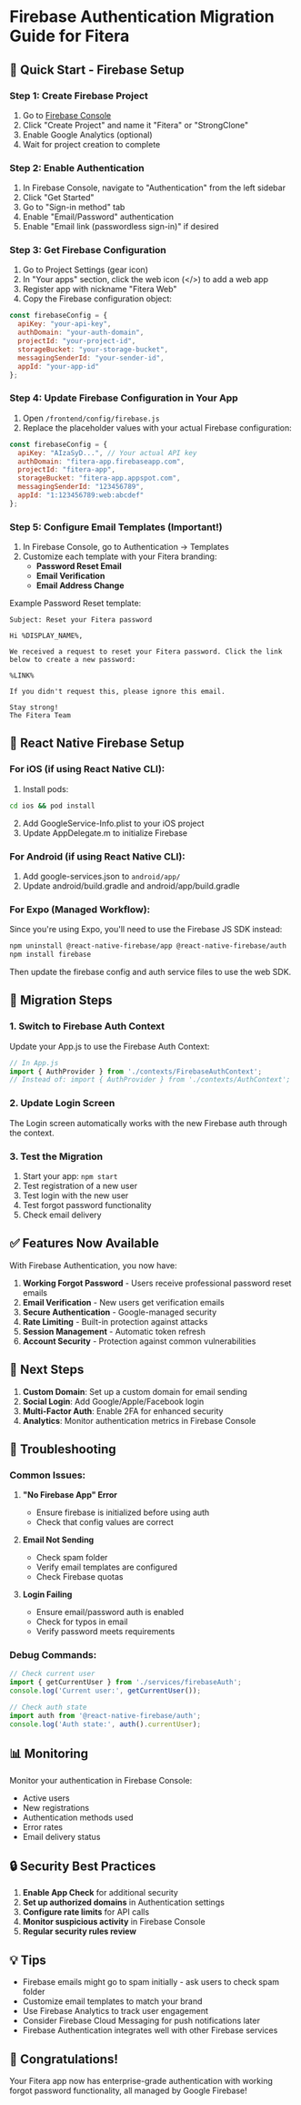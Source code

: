 # Firebase Authentication Migration Guide for Fitera

## 🚀 Quick Start - Firebase Setup

### Step 1: Create Firebase Project

1. Go to [Firebase Console](https://console.firebase.google.com/)
2. Click "Create Project" and name it "Fitera" or "StrongClone"
3. Enable Google Analytics (optional)
4. Wait for project creation to complete

### Step 2: Enable Authentication

1. In Firebase Console, navigate to "Authentication" from the left sidebar
2. Click "Get Started"
3. Go to "Sign-in method" tab
4. Enable "Email/Password" authentication
5. Enable "Email link (passwordless sign-in)" if desired

### Step 3: Get Firebase Configuration

1. Go to Project Settings (gear icon)
2. In "Your apps" section, click the web icon (</>) to add a web app
3. Register app with nickname "Fitera Web"
4. Copy the Firebase configuration object:

```javascript
const firebaseConfig = {
  apiKey: "your-api-key",
  authDomain: "your-auth-domain",
  projectId: "your-project-id",
  storageBucket: "your-storage-bucket",
  messagingSenderId: "your-sender-id",
  appId: "your-app-id"
};
```

### Step 4: Update Firebase Configuration in Your App

1. Open `/frontend/config/firebase.js`
2. Replace the placeholder values with your actual Firebase configuration:

```javascript
const firebaseConfig = {
  apiKey: "AIzaSyD...", // Your actual API key
  authDomain: "fitera-app.firebaseapp.com",
  projectId: "fitera-app",
  storageBucket: "fitera-app.appspot.com",
  messagingSenderId: "123456789",
  appId: "1:123456789:web:abcdef"
};
```

### Step 5: Configure Email Templates (Important!)

1. In Firebase Console, go to Authentication → Templates
2. Customize each template with your Fitera branding:
   - **Password Reset Email**
   - **Email Verification**
   - **Email Address Change**

Example Password Reset template:
```
Subject: Reset your Fitera password

Hi %DISPLAY_NAME%,

We received a request to reset your Fitera password. Click the link below to create a new password:

%LINK%

If you didn't request this, please ignore this email.

Stay strong!
The Fitera Team
```

## 📱 React Native Firebase Setup

### For iOS (if using React Native CLI):

1. Install pods:
```bash
cd ios && pod install
```

2. Add GoogleService-Info.plist to your iOS project
3. Update AppDelegate.m to initialize Firebase

### For Android (if using React Native CLI):

1. Add google-services.json to `android/app/`
2. Update android/build.gradle and android/app/build.gradle

### For Expo (Managed Workflow):

Since you're using Expo, you'll need to use the Firebase JS SDK instead:

```bash
npm uninstall @react-native-firebase/app @react-native-firebase/auth
npm install firebase
```

Then update the firebase config and auth service files to use the web SDK.

## 🔄 Migration Steps

### 1. Switch to Firebase Auth Context

Update your App.js to use the Firebase Auth Context:

```javascript
// In App.js
import { AuthProvider } from './contexts/FirebaseAuthContext';
// Instead of: import { AuthProvider } from './contexts/AuthContext';
```

### 2. Update Login Screen

The Login screen automatically works with the new Firebase auth through the context.

### 3. Test the Migration

1. Start your app: `npm start`
2. Test registration of a new user
3. Test login with the new user
4. Test forgot password functionality
5. Check email delivery

## ✅ Features Now Available

With Firebase Authentication, you now have:

1. **Working Forgot Password** - Users receive professional password reset emails
2. **Email Verification** - New users get verification emails
3. **Secure Authentication** - Google-managed security
4. **Rate Limiting** - Built-in protection against attacks
5. **Session Management** - Automatic token refresh
6. **Account Security** - Protection against common vulnerabilities

## 🎯 Next Steps

1. **Custom Domain**: Set up a custom domain for email sending
2. **Social Login**: Add Google/Apple/Facebook login
3. **Multi-Factor Auth**: Enable 2FA for enhanced security
4. **Analytics**: Monitor authentication metrics in Firebase Console

## 🐛 Troubleshooting

### Common Issues:

1. **"No Firebase App" Error**
   - Ensure firebase is initialized before using auth
   - Check that config values are correct

2. **Email Not Sending**
   - Check spam folder
   - Verify email templates are configured
   - Check Firebase quotas

3. **Login Failing**
   - Ensure email/password auth is enabled
   - Check for typos in email
   - Verify password meets requirements

### Debug Commands:

```javascript
// Check current user
import { getCurrentUser } from './services/firebaseAuth';
console.log('Current user:', getCurrentUser());

// Check auth state
import auth from '@react-native-firebase/auth';
console.log('Auth state:', auth().currentUser);
```

## 📊 Monitoring

Monitor your authentication in Firebase Console:
- Active users
- New registrations
- Authentication methods used
- Error rates
- Email delivery status

## 🔒 Security Best Practices

1. **Enable App Check** for additional security
2. **Set up authorized domains** in Authentication settings
3. **Configure rate limits** for API calls
4. **Monitor suspicious activity** in Firebase Console
5. **Regular security rules review**

## 💡 Tips

- Firebase emails might go to spam initially - ask users to check spam folder
- Customize email templates to match your brand
- Use Firebase Analytics to track user engagement
- Consider Firebase Cloud Messaging for push notifications later
- Firebase Authentication integrates well with other Firebase services

## 🎉 Congratulations!

Your Fitera app now has enterprise-grade authentication with working forgot password functionality, all managed by Google Firebase!
